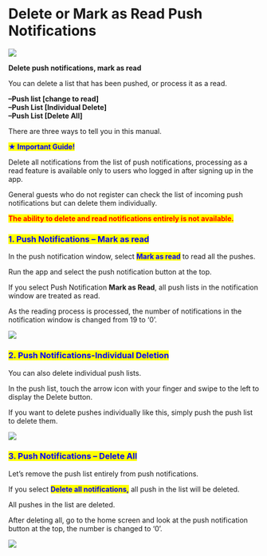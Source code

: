 # Delete or Mark as Read Push Notifications

![](https://support.swing2app.com/wp-content/uploads/2018/10/Push\_notif.png)

**Delete push notifications, mark as read**

You can delete a list that has been pushed, or process it as a read.

**–Push list \[change to read]**\
**–Push List \[Individual Delete]**\
**–Push List \[Delete All]**

There are three ways to tell you in this manual.



<mark style="color:blue;">**★ Important Guide!**</mark>

Delete all notifications from the list of push notifications, processing as a read feature is available only to users who logged in after signing up in the app.

General guests who do not register can check the list of incoming push notifications but can delete them individually.

<mark style="color:red;">**The ability to delete and read notifications entirely is not available.**</mark> &#x20;



### <mark style="color:blue;">**1. Push Notifications – Mark as read**</mark>

In the push notification window, select <mark style="color:blue;">**Mark as read**</mark> to read all the pushes.

Run the app and select the push notification button at the top.

If you select Push Notification **Mark as Read**, all push lists in the notification window are treated as read.

As the reading process is processed, the number of notifications in the notification window is changed from 19 to ‘0’.

![](https://support.swing2app.com/wp-content/uploads/2018/10/push-1.png)



### <mark style="color:blue;">**2. Push Notifications-Individual Deletion**</mark>

You can also delete individual push lists.

In the push list, touch the arrow icon with your finger and swipe to the left to display the Delete button.

If you want to delete pushes individually like this, simply push the push list to delete them.

![](https://support.swing2app.com/wp-content/uploads/2018/10/61@3x.png)



### <mark style="color:blue;">**3. Push Notifications – Delete All**</mark>

Let’s remove the push list entirely from push notifications.

If you select <mark style="color:blue;">**Delete all notifications,**</mark> all push in the list will be deleted.

All pushes in the list are deleted.

After deleting all, go to the home screen and look at the push notification button at the top, the number is changed to ‘0’.

![](https://support.swing2app.com/wp-content/uploads/2018/10/push1-1.png)
